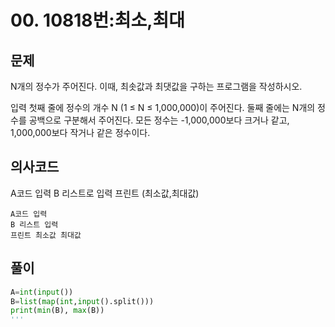 # 00. 10818번:최소,최대
## 문제
N개의 정수가 주어진다. 이때, 최솟값과 최댓값을 구하는 프로그램을 작성하시오.

입력
첫째 줄에 정수의 개수 N (1 ≤ N ≤ 1,000,000)이 주어진다. 둘째 줄에는 N개의 정수를 공백으로 구분해서 주어진다. 모든 정수는 -1,000,000보다 크거나 같고, 1,000,000보다 작거나 같은 정수이다.
## 의사코드
A코드 입력
B 리스트로 입력
프린트 (최소값,최대값)
```
A코드 입력
B 리스트 입력
프린트 최소값 최대값
```

## 풀이
```python
A=int(input())
B=list(map(int,input().split()))
print(min(B), max(B))
'''
